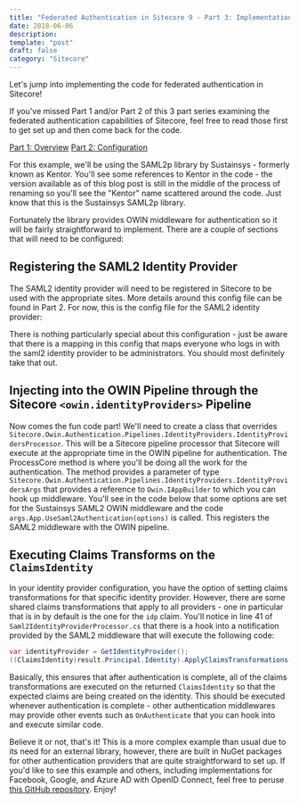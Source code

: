 ```yaml
---
title: "Federated Authentication in Sitecore 9 - Part 3: Implementation of SAML2p"
date: 2018-06-06
description: 
template: "post"
draft: false
category: "Sitecore"
---
```


Let's jump into implementing the code for federated authentication in Sitecore!

If you've missed Part 1 and/or Part 2 of this 3 part series examining the federated authentication capabilities of Sitecore, feel free to read those first to get set up and then come back for the code.

[Part 1: Overview](/2018/01/23/federated-authentication-in-sitecore-9-part-1-overview)
[Part 2: Configuration](/2018/01/30/federated-authentication-in-sitecore-9-part-2-configuration)

For this example, we'll be using the SAML2p library by Sustainsys - formerly known as Kentor. You'll see some references to Kentor in the code - the version available as of this blog post is still in the middle of the process of renaming so you'll see the "Kentor" name scattered around the code. Just know that this is the Sustainsys SAML2p library.

Fortunately the library provides OWIN middleware for authentication so it will be fairly straightforward to implement. There are a couple of sections that will need to be configured:

## Registering the SAML2 Identity Provider

The SAML2 identity provider will need to be registered in Sitecore to be used with the appropriate sites. More details around this config file can be found in Part 2. For now, this is the config file for the SAML2 identity provider:

<script src="https://gist.github.com/georgechang/514baacae2b47bd513e1e6f89b8a9a62.js"></script>

There is nothing particularly special about this configuration - just be aware that there is a mapping in this config that maps everyone who logs in with the saml2 identity provider to be administrators. You should most definitely take that out.

## Injecting into the OWIN Pipeline through the Sitecore `<owin.identityProviders>` Pipeline

Now comes the fun code part! We'll need to create a class that overrides `Sitecore.Owin.Authentication.Pipelines.IdentityProviders.IdentityProvidersProcessor`. This will be a Sitecore pipeline processor that Sitecore will execute at the appropriate time in the OWIN pipeline for authentication. The ProcessCore method is where you'll be doing all the work for the authentication. The method provides a parameter of type `Sitecore.Owin.Authentication.Pipelines.IdentityProviders.IdentityProvidersArgs` that provides a reference to `Owin.IAppBuilder` to which you can hook up middleware. You'll see in the code below that some options are set for the Sustainsys SAML2 OWIN middleware and the code `args.App.UseSaml2Authentication(options)` is called. This registers the SAML2 middleware with the OWIN pipeline.

<script src="https://gist.github.com/georgechang/bf8b8fac828ab60dcf0a26c384ff2351.js"></script>

## Executing Claims Transforms on the `ClaimsIdentity`

In your identity provider configuration, you have the option of setting claims transformations for that specific identity provider. However, there are some shared claims transformations that apply to all providers - one in particular that is in by default is the one for the `idp` claim. You'll notice in line 41 of `Saml2IdentityProviderProcessor.cs` that there is a hook into a notification provided by the SAML2 middleware that will execute the following code:

```csharp
var identityProvider = GetIdentityProvider();
((ClaimsIdentity)result.Principal.Identity).ApplyClaimsTransformations(new TransformationContext(FederatedAuthenticationConfiguration, identityProvider));
```

Basically, this ensures that after authentication is complete, all of the claims transformations are executed on the returned `ClaimsIdentity` so that the expected claims are being created on the identity. This should be executed whenever authentication is complete - other authentication middlewares may provide other events such as `OnAuthenticate` that you can hook into and execute similar code.

Believe it or not, that's it! This is a more complex example than usual due to its need for an external library, however, there are built in NuGet packages for other authentication providers that are quite straightforward to set up. If you'd like to see this example and others, including implementations for Facebook, Google, and Azure AD with OpenID Connect, feel free to peruse [this GitHub repository](https://github.com/georgechang/Ignition.Foundation.Authentication). Enjoy!
